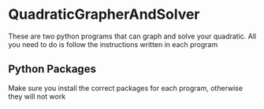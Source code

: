 # QuadraticGrapherAndSolver
These are two python programs that can graph and solve your quadratic. All you need to do is follow the instructions written in each program

## Python Packages
Make sure you install the correct packages for each program, otherwise they will not work